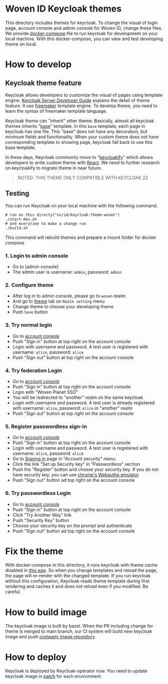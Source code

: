 # Woven ID Keycloak themes
This directory includes themes for keycloak. To change the visual of login page, account console and admin console for Woven ID, change these files. We provide [docker-compose](https://docs.docker.com/compose/) file to run keycloak for development on your local machine. With this docker-compose, you can view and test developing theme on local.

# How to develop
## Keycloak theme feature
Keycloak allows developers to customize the visual of pages using template engine. [Keycloak Server Developer Guide](https://www.keycloak.org/docs/latest/server_development/#_themes) explains the detail of theme feature. It use [freemaker](https://freemarker.apache.org/) template engine. To develop theme, you need to learn the syntax of freemaker template language.

Keycloak theme can "inherit" other theme. Basically, almost all keycloak themes inherits "[base](https://freemarker.apache.org/docs/dgui.html)" template. In this `base` template, each page in keycloak has one file. This "base" does not have any decoration, but minimum fields and functionality. When your custom theme does not have corresponding template to showing page, keycloak fall back to use this base template.

In these days, Keycloak community move to "[keycloakify](https://www.keycloakify.dev/)" which allows developers to write custom theme with [React](https://reactjs.org/). We need to further research on keycloakify to migrate theme in near future.

> NOTED: THIS THEME ONLY COMPATIBLE WITH KEYCLOAK 22

## Testing
You can run Keycloak on your local machine with the following command.
```
# run on this directy("ns/id/keycloak-theme-woven")
./start-dev.sh
# and everytime to make a change run
./build.sh
```
This command will rebuild themes and prepare a mount folder for docker compose

### 1. Login to admin console
- Go to [admin console]
- The admin user is username: `admin`, password: `admin`

### 2. Configure theme
- After log in to admin console, please go to `woven` realm.
- And go to [theme](http://localhost:8080/admin/master/console/#/woven/realm-settings/themes) tab on `Realm setting` menu
- Change theme to choose your developing theme
- Push `Save` button

### 3. Try normal login
- Go to [account console](http://localhost:8080/realms/woven/account/)
- Push "Sign in" button at top right on the account console
- Login with username and password. A test user is registered with username: `alice`, password: `alice`
- Push "Sign out" button at top right on the account console

### 4. Try federation Login
- Go to [account console](http://localhost:8080/realms/woven/account/)
- Push "Sign in" button at top right on the account console
- Login with "Woven Planet SSO"
- You will be redirected to "another" realm on the same keycloak
- Login with username and password. A test user is already registered with username: `alice`, password: `alice` in "another" realm
- Push "Sign out" button at top right on the account console

### 5. Register passwordless sign-in
- Go to [account console](http://localhost:8080/realms/woven/account/)
- Push "Sign in" button at top right on the account console
- Login with username and password. A test user is registered with username: `alice`, password: `alice`
- Go to [Signing in](http://localhost:8080/realms/woven/account/#/security/signingin) page in "Account security" menu.
- Click the link "Set up Security key" in "Passwordless" section
- Push the "Register" button and choose your security key. If you do not have security key, you can use [chrome's Webauthn emulator](https://developer.chrome.com/docs/devtools/webauthn/)
- Push "Sign out" button ad top right on the account console

### 6. Try passwordless Login
- Go to [account console](http://localhost:8080/realms/woven/account/)
- Push "Sign in" button at top right on the account console
- Click "Try Another Way" link
- Push "Security Key" button
- Choose your security key on the prompt and authenticate
- Push "Sign out" button ad top right on the account console

# Fix the theme
With docker-compose in this directory, it runs keycloak with theme cache disabled in [this way](https://keycloakthemes.com/blog/how-to-turn-off-the-keycloak-theme-cache).
So when you change templates and reload the page, the page will re-render with the changed template.
If you run keycloak without this configuration, Keycloak reads theme template during first rendering and caches it and does not reload even if you modified. Be careful.

# How to build image
The keycloak image is built by bazel. When the PR including change for theme is merged to main branch, our CI system will build new keycloak image and push [company image repository](https://artifactory-ha.tri-ad.tech/ui/repos/tree/General/docker/wcm-cityos/id/keycloak).

# How to deploy
Keycloak is deployed by Keycloak-operator now. You need to update keycloak image in [patch](https://github.com/wp-wcm/city/blob/main/infrastructure/k8s/dev/cityos-system/patches/keycloak-legacy-image.patch.yaml) for each environment.

